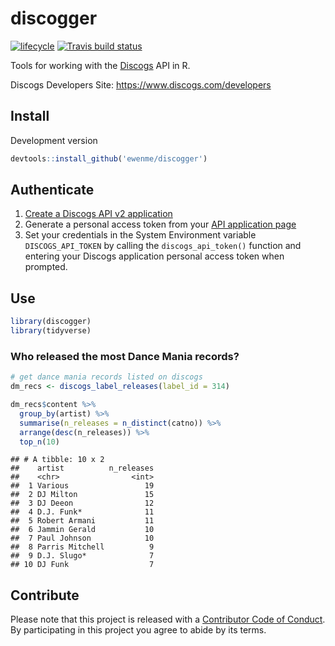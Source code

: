 discogger
================

[![lifecycle](https://img.shields.io/badge/lifecycle-experimental-orange.svg)](https://www.tidyverse.org/lifecycle/#experimental) [![Travis build status](https://travis-ci.org/ewenme/discogger.svg?branch=master)](https://travis-ci.org/ewenme/discogger)

Tools for working with the [Discogs](https://www.discogs.com) API in R.

Discogs Developers Site: <https://www.discogs.com/developers>

Install
-------

Development version

``` r
devtools::install_github('ewenme/discogger')
```

Authenticate
------------

1.  [Create a Discogs API v2 application](https://www.discogs.com/settings/developers)
2.  Generate a personal access token from your [API application page](https://www.discogs.com/settings/developers)
3.  Set your credentials in the System Environment variable `DISCOGS_API_TOKEN` by calling the `discogs_api_token()` function and entering your Discogs application personal access token when prompted.

Use
---

``` r
library(discogger)
library(tidyverse)
```

### Who released the most Dance Mania records?

``` r
# get dance mania records listed on discogs
dm_recs <- discogs_label_releases(label_id = 314)

dm_recs$content %>%
  group_by(artist) %>%
  summarise(n_releases = n_distinct(catno)) %>%
  arrange(desc(n_releases)) %>%
  top_n(10)
```

    ## # A tibble: 10 x 2
    ##    artist          n_releases
    ##    <chr>                <int>
    ##  1 Various                 19
    ##  2 DJ Milton               15
    ##  3 DJ Deeon                12
    ##  4 D.J. Funk*              11
    ##  5 Robert Armani           11
    ##  6 Jammin Gerald           10
    ##  7 Paul Johnson            10
    ##  8 Parris Mitchell          9
    ##  9 D.J. Slugo*              7
    ## 10 DJ Funk                  7

Contribute
----------

Please note that this project is released with a [Contributor Code of Conduct](CODE_OF_CONDUCT.md). By participating in this project you agree to abide by its terms.
